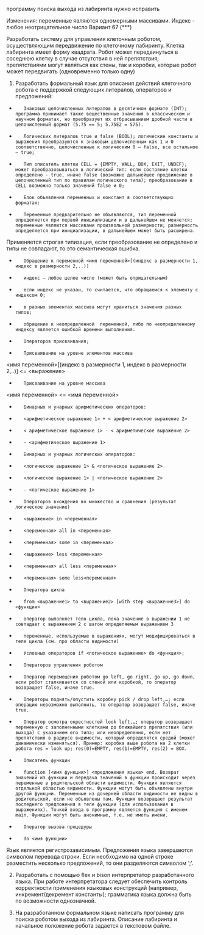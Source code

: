 программу поиска выхода из лабиринта нужно исправить

Изменения: переменные являются одномерными массивами. Индекс - любое неотрицательное число
Вариант 67 (***)


Разработать систему для управления клеточным роботом, осуществляющим передвижение по клеточному лабиринту. Клетка лабиринта имеет форму квадрата.
Робот может передвинуться в соседнюю клетку в случае отсутствия в ней препятствия; препятствиями могут являться как стены, так и коробки, которые робот может передвигать (одновременно только одну)

  1. Разработать формальный язык для описания действий клеточного робота с поддержкой следующих литералов, операторов и предложений:
-        Знаковых целочисленных литералов в десятичном формате (INT); программа принимает также вещественные значения в классическом и научном форматах, но преобразует их отбрасыванием дробной части в целочисленный формат (5.75 == 5; 5.75E2 = 575).
-        Логических литералов true и false (BOOL); логические константы и выражения преобразуются к знаковым целочисленным как 1 и 0 соответственно, целочисленные к логическим 0 – false, все остальное – true;
-        Тип описатель клетки CELL = {EMPTY, WALL, BOX, EXIT, UNDEF}; может преобразовываться в логический тип: если состояние клетки определено - true, иначе false (возможно дальнейшее продвижение в целочисленный тип по правилам логического типа); преобразование в CELL возможно только значений false и 0;
-        Блок объявления переменных и констант в соответствующих форматах:
-        Переменные предварительно не объявляются, тип переменной определяется при первой инициализации и в дальнейшем не меняется; переменные являются массивами произвольной размерности; размерность определяется при инициализации, в дальнейшем может быть расширена.

Применяется строгая типизация, если преобразование не определено и типы не совпадают, то это семантическая ошибка.

-        Обращение к переменной <имя переменной>[(индекс в размерности 1, индекс в размерности 2,..)]
-        индекс – любое целое число (может быть отрицательным)
-        если индекс не указан, то считается, что обращаемся к элементу с индексом 0;
-        в разных элементах массива могут храниться значения разных типов;
-        обращение к неопределенной  переменной, либо по неопределенному индексу является ошибкой времени выполнения.
-        Операторов присваивания;
-        Присваивание на уровне элементов массива
<имя переменной>[(индекс в размерности 1, индекс в размерности 2,..)] <= <выражение>

-        Присваивание на уровне массива
<имя переменной> <= <имя переменной>

-        Бинарных и унарных арифметических операторов:
-        <арифметическое выражение 1> + < арифметическое выражение 2>
-        < арифметическое выражение 1> - < арифметическое выражение 2>
-        - <арифметическое выражение 1>

-        Бинарных и унарных логических операторов:
-        <логическое выражение 1> & <логическое выражение 2>
-        <логическое выражение 1> | <логическое выражение 2>
-        - <логическое выражение 1>

-        Операторов вхождения во множество и сравнения (результат логическое значение)
-        <выражение> in <переменная>
-        <переменная> all in <переменная>
-        <переменная> some in <переменная>
-        <выражение> less <переменная>
-        <переменная> all less <переменная>
-        <переменная> some less<переменная>

-        Оператора цикла
-        from <выражение1> to <выражение2> [with step <выражение3>] do <функция>
-        оператор выполняет тело цикла, пока значение в выражении 1 не совпадает с выражением 2 с шагом определяемым выражением 3
-        переменные, используемые в выражениях, могут модифицироваться в теле цикла (см. про области видимости)
-        Условных операторов if <логическое выражение> do <функция>;

-        Операторов управления роботом
-        Оператор перемещения роботом go left, go right, go up, go down, если робот сталкивается со стеной или коробкой, то оператор возвращает false, иначе true.
-        Операторы поднять/опустить коробку pick / drop left,…; если операцию невозможно выполнить, то оператор возвращает false, иначе true.
-        Оператор осмотра окрестностей look left,…; оператор возвращает переменную c заполненными клетками до ближайшего препятствия (или выхода) с указанием его типа; или неопределенно, если нет препятствия в радиусе видимости, который определятся средой (может динамически изменяться). Пример: коробка выше робота на 2 клетки робота res = look up; res(0)=EMPTY, res(1)=EMPTY, res(2) = BOX.

-        Описатель функции
-        function [<имя функции>] <предложения языка> end. Возврат значений из функции и передача значений в функции происходит через переменные в родительской области видимости. Функция является отдельной областью видимости. Функции могут быть объявлены внутри другой функции. Переменные из дочерней области видимости не видны в родительской, если не объявлены там. Функция возвращает результат последнего предложения в теле функции (для использования в выражениях). Точкой входа в программу является функция с именем main. Функции могут быть анонимные, т.е. не иметь имени.

-        Оператор вызова процедуры
-        do <имя функции>

Язык является регистрозависимым. Предложения языка завершаются символом перевода строки. Если необходимо на одной строке разместить несколько предложений, то они разделяются символом ‘;’.


2. Разработать с помощью flex и bison интерпретатор разработанного языка. При работе интерпретатора следует обеспечить контроль корректности применения языковых конструкций (например, инкремент/декремент константы); грамматика языка должна быть по возможности однозначной.


3. На разработанном формальном языке написать программу для поиска роботом выхода из лабиринта. Описание лабиринта и начальное положение робота задается в текстовом файле.
